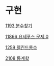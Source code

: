 # 구현

[1193 분수찾기](https://www.notion.so/1193-a318277fbd804d43aea6b6ece9e288e6?pvs=21)

[11866 요세푸스 문제 0](https://www.notion.so/11866-0-e46e2c2f9db44c0fb66b19083be6b183?pvs=21)

[1259 펠린드롬수](https://www.notion.so/1259-12591ebdff094adca224bf6c3c209a2e?pvs=21)

[2108 통계학](https://www.acmicpc.net/problem/2108)
